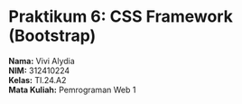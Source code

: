 #  Praktikum 6: CSS Framework (Bootstrap)

**Nama:** Vivi Alydia  
**NIM:** 312410224  
**Kelas:** TI.24.A2  
**Mata Kuliah:** Pemrograman Web 1 


